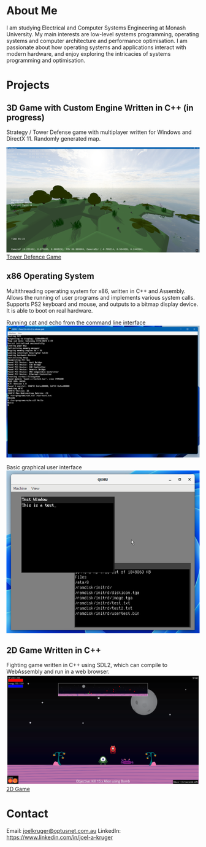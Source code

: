 # About Me
I am studying Electrical and Computer Systems Engineering at Monash University. My main interests are low-level systems programming, operating systems and computer architecture and performance optimisation. I am passionate about how operating systems and applications interact with modern hardware, and enjoy exploring the intricacies of systems programming and optimisation.

# Projects
## 3D Game with Custom Engine Written in C++ (in progress)
Strategy / Tower Defense game with multiplayer written for Windows and DirectX 11.
Randomly generated map.

![Game Image](images/tdscreenshot.png)
[Tower Defence Game](https://github.com/JoelAKruger/Tower-Defense)

## x86 Operating System
Multithreading operating system for x86, written in C++ and Assembly. Allows the running of user programs and implements various system calls. Supports PS2 keyboard and mouse, and outputs to a bitmap display device. It is able to boot on real hardware.

Running cat and echo from the command line interface
![OS Command Line](images/oscmd.png)

Basic graphical user interface
![OS GUI](images/osgui.png)

## 2D Game Written in C++
Fighting game written in C++ using SDL2, which can compile to WebAssembly and run in a web browser.
![2D Game](images/mscreenshot.png)
[2D Game](https://github.com/JoelAKruger/Margarita)
# Contact
Email: joelkruger@optusnet.com.au
LinkedIn: https://www.linkedin.com/in/joel-a-kruger
